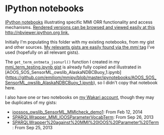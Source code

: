 IPython notebooks 
=================

[IPython notebooks](http://ipython.org/notebook.html) illustrating specific MMI ORR functionality and access mechanisms. [Rendered versions can be browsed and viewed easily at this http://nbviewer.ipython.org link.](http://nbviewer.ipython.org/github/emiliom/mmipy/tree/master/ipynotebooks/)

Initially I'm populating this folder with my existing notebooks, from my gist and other sources. [My relevants gists are easily found via the _mmi_ tag](https://www.mygists.info/emiliom/tags/mmi) I've used (hopefully on all relevant gists). 

The `get_term_ontmeta_jsonurl()` function I created in my [mmi_term_testing.ipynb gist](https://gist.github.com/emiliom/6514804) is already fully copied and illustrated in [AOOS_SOS_SensorML_owslib_AlaskaNDBCBuoy_1.ipynb] (https://github.com/emiliom/mmipy/blob/master/ipynotebooks/AOOS_SOS_SensorML_owslib_AlaskaNDBCBuoy_1.ipynb), so I didn't copy that notebook here.

I also have one or two notebooks on [my Wakari account](https://www.wakari.io/emayorga), though they may be duplicates of my gists:
- [ioossos_owslib_SensorML_MMIcheck_demo1](https://www.wakari.io/sharing/bundle/emayorga/ioossos_owslib_SensorML_MMIcheck_demo1): From Feb 12, 2014
- [SPARQLWrapper_MMI_IOOSParameterVocabTerm](https://www.wakari.io/sharing/bundle/emayorga/SPARQLWrapper_MMI_IOOSParameterVocabTerm): From Sep 26, 2013
- [SPARQLWrapper%20against%20MMI%20IOOS%20Parameter%20Term](https://www.wakari.io/sharing/bundle/emayorga/SPARQLWrapper%20against%20MMI%20IOOS%20Parameter%20Term): From Sep 25, 2013
